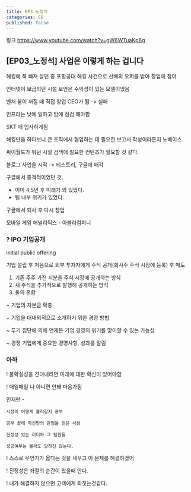 ```yaml
---
title: EP3 노정석
categories: EO
published: false
---
```


링크 https://www.youtube.com/watch?v=gW6WTuaKp6g

## [EP03_노정석] 사업은 이렇게 하는 겁니다 

해킹에 푹 빠져 살던 중 포항공대 해킹 사건으로 선배의 오퍼를 받아 창업에 참여

인터넷이 보급되던 시절 보안은 수익성이 있는 모델이었음

벤처 붐이 꺼질 때 직접 창업 CEO가 됨 -> 실패

인프라는 낮에 일하고 밤에 점검 해야함

SKT 에 입사하게됨 

해킹만을 하다보니 큰 조직에서 협업하는 데 필요한 보고서 작성이라든지 노베이스

싸이월드가 뛰던 시절 검색에 필요한 컨텐츠가 필요할 것 같다.

블로그 사업을 시작 -> 티스토리, 구글에 매각

구글에서 충격적이었던 것.

- 이미 4,5년 후 미래가 와 있었다.
- 팀 내부 위키가 있었다.

구글에서 퇴사 후 다시 창업

모바일 게임 애널리틱스 - 아블라컴퍼니



### ? IPO 기업공개

initial public offering

기업 설립 후 처음으로 외부 투자자에게 주식 공개(회사주 주식 시장에 등록) 후 매도

1. 기존 주주 가진 지분을 주식 시장에 공개하는 방식
2. 새 주식을 추가적으로 발행해 공개하는 방식
3. 둘의 혼합

\+ 기업의 자본금 확충

\+ 기업을 대내외적으로 소개하기 위한 경영 방법

~ 투기 집단에 의해 언제든 기업 경영의 위기를 맞이할 수 있는 가능성

~ 경쟁 기업에게 중요한 경영사항, 성과를 알림



### 아하

! 불확실성을 견뎌내려면 미래에 대한 확신이 있어야함

! 매일매일 나 아니면 안돼 마음가짐

인재란 -

```
시장이 어떻게 흘러갈지 공부

공부 끝에 자신만의 관점을 얻은 사람

진정성 있는 리더와 그 팀원들

성공여부는 몰라도 망하진 않는다.
```

! 스스로 무언가가 옳다는 것을 세우고 이 문제를 해결하겠어

! 진정성은 좌절의 순간이 왔을때 안다. 

! 내가 해결하지 않으면 고객에게 죄짓는것같다.
